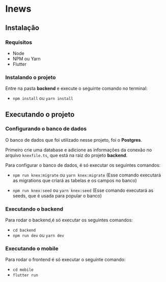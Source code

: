 # Inews


## Instalação

### Requisitos

- Node 
- NPM ou Yarn
- Flutter

### Instalando o projeto

Entre na pasta **backend** e execute o seguinte comando no terminal:

- ```npm install``` ou ```yarn install```


## Executando o projeto

### Configurando o banco de dados

O banco de dados que foi utilizado nesse projeto, foi o **Postgres**.

Primeiro crie uma database e adicione as informações da conexão no arquivo ```knexfile.ts```, que está na raiz do projeto **backend**.

Para configurar o banco de dados, é só executar os seguintes comandos:

- ```npm run knex:migrate``` ou ```yarn knex:migrate```
(Esse comando executará as migrations que criará as tabelas e os campos no banco)

- ```npm run knex:seed``` ou ```yarn knex:seed```
(Esse comando executará as seeds, que é usada para popular o banco)



### Executando o backend

Para rodar o backend,é só executar os seguintes comandos:

- ```cd backend```
- ```npm run dev``` ou ```yarn dev```


### Executando o mobile

Para rodar o frontend é só executar o seguinte comando:

- ```cd mobile```
- ```flutter run```